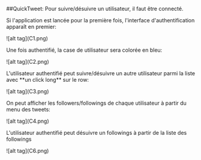 ##QuickTweet:
Pour suivre/désuivre un utilisateur, il faut être connecté.
<p>Si l'application est lancée pour la première fois, l'interface d'authentification apparaît en premier:</p>
![alt tag](C1.png)
<p>Une fois authentifié, la case de utilisateur sera colorée en bleu:</p>
![alt tag](C2.png)

<p>L'utilisateur authentifié peut suivre/désuivre un autre utilisateur parmi la liste avec **un click long** sur le row:</p>
![alt tag](C3.png)

<p>On peut afficher les followers/followings de chaque utilisateur à partir du menu des tweets:</p>
![alt tag](C4.png)

<p>L'utilisateur authentifié peut désuivre un followings à partir de la liste des followings</p>
![alt tag](C6.png)


